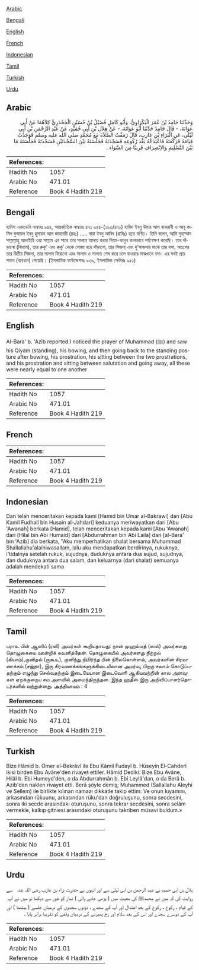 [Arabic](#arabic)

[Bengali](#bengali)

[English](#english)

[French](#french)

[Indonesian](#indonesian)

[Tamil](#tamil)

[Turkish](#turkish)

[Urdu](#urdu)

## Arabic


<div dir="rtl" lang="ar" style={{fontSize:'larger',backgroundColor:'#f8f9fa',padding:20}}>
وَحَدَّثَنَا حَامِدُ بْنُ عُمَرَ الْبَكْرَاوِيُّ، وَأَبُو كَامِلٍ فُضَيْلُ بْنُ حُسَيْنٍ الْجَحْدَرِيُّ كِلاَهُمَا عَنْ أَبِي عَوَانَةَ، - قَالَ حَامِدٌ حَدَّثَنَا أَبُو عَوَانَةَ، - عَنْ هِلاَلِ بْنِ أَبِي حُمَيْدٍ، عَنْ عَبْدِ الرَّحْمَنِ بْنِ أَبِي لَيْلَى، عَنِ الْبَرَاءِ بْنِ عَازِبٍ، قَالَ رَمَقْتُ الصَّلاَةَ مَعَ مُحَمَّدٍ صلى الله عليه وسلم فَوَجَدْتُ قِيَامَهُ فَرَكْعَتَهُ فَاعْتِدَالَهُ بَعْدَ رُكُوعِهِ فَسَجْدَتَهُ فَجَلْسَتَهُ بَيْنَ السَّجْدَتَيْنِ فَسَجْدَتَهُ فَجَلْسَتَهُ مَا بَيْنَ التَّسْلِيمِ وَالاِنْصِرَافِ قَرِيبًا مِنَ السَّوَاءِ ‏.‏
</div>
<div style={{backgroundColor:'#f8f9fa',padding:20, marginBottom: 10}}><table> <thead> <tr> <th>References:</th> <th></th> </tr> </thead> <tbody><tr><td>Hadith No</td><td>1057</td></tr><tr><td>Arabic No</td><td>471.01</td></tr><tr><td>Reference</td><td>Book 4 Hadith 219</td></tr></tbody></table></div>

## Bengali


<div dir="ltr" lang="bn" style={{fontSize:'larger',backgroundColor:'#f8f9fa',padding:20}}>
হাদিস একাডেমি নাম্বারঃ ৯৪৪, আন্তর্জাতিক নাম্বারঃ ৪৭১ ৯৪৪-(১৯৩/৪৭১) হামিদ ইবনু উমার আল বাকরাবী ও আবূ কামিল ফুযায়ল ইবনু হুসায়ন আল জাহদারী (রহঃ) ..... বারা ইবনু আবিব (রাযিঃ) হতে বর্ণিত। তিনি বলেন, আমি মুহাম্মাদ সাল্লাল্লাহু আলাইহি ওয়া সাল্লাম এর সাথে তার সালাত আদায় করার নিয়ম-কানুন ভালভাবে পর্যবেক্ষণ করেছি। তার দাঁড়ানো (কিয়াম), তার রুকূ’ এবং রুকূ’ থেকে সোজা হয়ে দাঁড়ানো, তার সিজদা্ এবং দু'সাজদার মাঝে তার বসা, অতঃপর তার দ্বিতীয় সিজদা, তার সালাম ফিরানো এবং সালাম ও সালাত শেষ করে চলে যাওয়ার মাঝখানে বসা- এর সবই প্রায় সমান (ব্যবধান) পেয়েছি। (ইসলামিক ফাউন্ডেশনঃ ৯৩৯, ইসলামিক সেন্টারঃ ৯৫১)
</div>
<div style={{backgroundColor:'#f8f9fa',padding:20, marginBottom: 10}}><table> <thead> <tr> <th>References:</th> <th></th> </tr> </thead> <tbody><tr><td>Hadith No</td><td>1057</td></tr><tr><td>Arabic No</td><td>471.01</td></tr><tr><td>Reference</td><td>Book 4 Hadith 219</td></tr></tbody></table></div>

## English


<div dir="ltr" lang="en" style={{fontSize:'larger',backgroundColor:'#f8f9fa',padding:20}}>
Al-Bara' b. 'Azib reported:I noticed the prayer of Muhammad (ﷺ) and saw his Qiyam (standing), his bowing, and then going back to the standing posture after bowing, his prostration, his sitting between the two prostrations, and his prostration and sitting between salutation and going away, all these were nearly equal to one another
</div>
<div style={{backgroundColor:'#f8f9fa',padding:20, marginBottom: 10}}><table> <thead> <tr> <th>References:</th> <th></th> </tr> </thead> <tbody><tr><td>Hadith No</td><td>1057</td></tr><tr><td>Arabic No</td><td>471.01</td></tr><tr><td>Reference</td><td>Book 4 Hadith 219</td></tr></tbody></table></div>

## French


<div dir="ltr" lang="fr" style={{fontSize:'larger',backgroundColor:'#f8f9fa',padding:20}}>

</div>
<div style={{backgroundColor:'#f8f9fa',padding:20, marginBottom: 10}}><table> <thead> <tr> <th>References:</th> <th></th> </tr> </thead> <tbody><tr><td>Hadith No</td><td>1057</td></tr><tr><td>Arabic No</td><td>471.01</td></tr><tr><td>Reference</td><td>Book 4 Hadith 219</td></tr></tbody></table></div>

## Indonesian


<div dir="ltr" lang="id" style={{fontSize:'larger',backgroundColor:'#f8f9fa',padding:20}}>
Dan telah menceritakan kepada kami [Hamid bin Umar al-Bakrawi] dan [Abu Kamil Fudhail bin Husain al-Jahdari] keduanya meriwayatkan dari [Abu 'Awanah] berkata [Hamid], telah menceritakan kepada kami [Abu 'Awanah] dari [Hilal bin Abi Humaid] dari [Abdurrahman bin Abi Laila] dari [al-Bara' bin 'Azib] dia berkata, "Aku memperhatikan shalat bersama Muhammad Shallallahu'alaihiwasallam, lalu aku mendapatkan berdirinya, rukuknya, i'tidalnya setelah rukuk, sujudnya, duduknya antara dua sujud, sujudnya, dan duduknya antara dua salam, dan keluarnya (dari shalat) semuanya adalah mendekati sama
</div>
<div style={{backgroundColor:'#f8f9fa',padding:20, marginBottom: 10}}><table> <thead> <tr> <th>References:</th> <th></th> </tr> </thead> <tbody><tr><td>Hadith No</td><td>1057</td></tr><tr><td>Arabic No</td><td>471.01</td></tr><tr><td>Reference</td><td>Book 4 Hadith 219</td></tr></tbody></table></div>

## Tamil


<div dir="ltr" lang="ta" style={{fontSize:'larger',backgroundColor:'#f8f9fa',padding:20}}>
பராஉ பின் ஆஸிப் (ரலி) அவர்கள் கூறியதாவது: நான் முஹம்மத் (ஸல்) அவர்களது தொழுகையை ஊன்றிக் கவனித்தேன். தொழுகையில் அவர்களது நிற்றல் (கியாம்),குனிதல் (ருகூஉ), குனிந்து நிமிர்ந்த பின் நிலைகொள்ளல், அவர்களின் சிரவணக்கம் (சஜ்தா), இரு சிரவணக்கங்களுக்கிடையிலான அமர்வு, பிறகு சலாம் கொடுப்பதற்கும் எழுந்து செல்வதற்கும் இடையேயான இடைவெளி ஆகியவற்றின் கால அளவுகள் ஏறக்குறைய சம அளவில் அமைந்திருந்தன. இந்த ஹதீஸ் இரு அறிவிப்பாளர்தொடர்களில் வந்துள்ளது. அத்தியாயம் : 4
</div>
<div style={{backgroundColor:'#f8f9fa',padding:20, marginBottom: 10}}><table> <thead> <tr> <th>References:</th> <th></th> </tr> </thead> <tbody><tr><td>Hadith No</td><td>1057</td></tr><tr><td>Arabic No</td><td>471.01</td></tr><tr><td>Reference</td><td>Book 4 Hadith 219</td></tr></tbody></table></div>

## Turkish


<div dir="ltr" lang="tr" style={{fontSize:'larger',backgroundColor:'#f8f9fa',padding:20}}>
Bize Hâmid b. Ömer el-Bekrâvî ile Ebu Kâmil FudayI b. Hüseyin El-Cahderî ikisi birden Ebu Avâne'den rivayet ettiler. Hâmid Dediki: Bize Ebu Avâne, Hilâl b. Ebi Humeyd'den, o da Abdurrahmân b. Ebî Leylâ'dan, o da Berâ b. Azib'den naklen rivayet etti. Berâ şöyle demiş; Muhammed (Sallallahu Aleyhi ve Sellem) ile birlikte kılınan namazı dikkatle takip ettim: Ve onun kıyamını, arkasından rükuunu, arkasından rüku'dan doğruluşunu, sonra secdesini, sonra iki secde arasındaki oturuşunu, sonra tekrar secdesini, sonra selâm vermekle, kalkıp gitnıesi arasındaki oturuşunu takriben müsavi buldum.»
</div>
<div style={{backgroundColor:'#f8f9fa',padding:20, marginBottom: 10}}><table> <thead> <tr> <th>References:</th> <th></th> </tr> </thead> <tbody><tr><td>Hadith No</td><td>1057</td></tr><tr><td>Arabic No</td><td>471.01</td></tr><tr><td>Reference</td><td>Book 4 Hadith 219</td></tr></tbody></table></div>

## Urdu


<div dir="rtl" lang="ur" style={{fontSize:'larger',backgroundColor:'#f8f9fa',padding:20}}>
ہلال بن ابی حمید نے عبد الرحمن بن ابی لیلیٰ سے اور انہوں نے حضرت براء بن عازب ‌رضی ‌اللہ ‌عنہ ‌ ‌ سے روایت کی کہ میں نے محمدﷺ کی معیت میں ( پڑھی جانے والی ) نماز کو غور سے دیکھا تو میں نے آپ کے قیام ، رکوع ، رکوع کے بعد اعتدال اور آپ کے سجدے ، دونوں سجدوں کے درمیان جلسے ( بیٹھنا ) اور آپ کے دوسرے سجدے اور اس کے بعد سلام اور رخ پھیرنے کے درمیان وقفے کو تقریبا برابر پایا ۔
</div>
<div style={{backgroundColor:'#f8f9fa',padding:20, marginBottom: 10}}><table> <thead> <tr> <th>References:</th> <th></th> </tr> </thead> <tbody><tr><td>Hadith No</td><td>1057</td></tr><tr><td>Arabic No</td><td>471.01</td></tr><tr><td>Reference</td><td>Book 4 Hadith 219</td></tr></tbody></table></div>